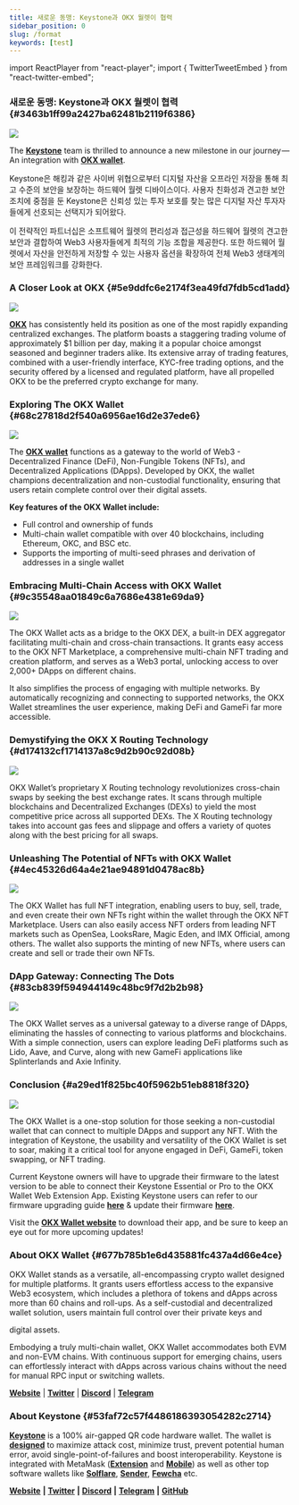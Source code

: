 ```yaml
---
title: 새로운 동맹: Keystone과 OKX 월렛이 협력
sidebar_position: 0
slug: /format
keywords: [test]
---
```


import ReactPlayer from "react-player";
import { TwitterTweetEmbed } from "react-twitter-embed";

### 새로운 동맹: Keystone과 OKX 월렛이 협력 {#3463b1ff99a2427ba62481b2119f6386}


![](./18617058.jpg)


The [**Keystone**](https://twitter.com/KeystoneWallet) team is thrilled to announce a new milestone in our journey — An integration with [**OKX wallet**](https://www.okx.com/web3).


Keystone은 해킹과 같은 사이버 위협으로부터 디지털 자산을 오프라인 저장을 통해 최고 수준의 보안을 보장하는 하드웨어 월렛 디바이스이다. 사용자 친화성과 견고한 보안 조치에 중점을 둔 Keystone은 신뢰성 있는 투자 보호를 찾는 많은 디지털 자산 투자자들에게 선호되는 선택지가 되어왔다.

이 전략적인 파트너십은 소프트웨어 월렛의 편리성과 접근성을 하드웨어 월렛의 견고한 보안과 결합하여 Web3 사용자들에게 최적의 기능 조합을 제공한다. 또한 하드웨어 월렛에서 자산을 안전하게 저장할 수 있는 사용자 옵션을 확장하여 전체 Web3 생태계의 보안 프레임워크를 강화한다.



<div
  style={{
    display: 'flex',
    justifyContent: 'center',
  }}
>
  <div style={{
    maxWidth: '420px',
    width: '100%',
  }}>
    <TwitterTweetEmbed tweetId="1673722864347004930" />
  </div>
</div>



### A Closer Look at OKX {#5e9ddfc6e2174f3ea49fd7fdb5cd1add}


![](./335911436.png)


[**OKX**](https://www.okx.com/) has consistently held its position as one of the most rapidly expanding centralized exchanges. The platform boasts a staggering trading volume of approximately $1 billion per day, making it a popular choice amongst seasoned and beginner traders alike. Its extensive array of trading features, combined with a user-friendly interface, KYC-free trading options, and the security offered by a licensed and regulated platform, have all propelled OKX to be the preferred crypto exchange for many.


### Exploring The OKX Wallet {#68c27818d2f540a6956ae16d2e37ede6}


![](./1187820247.png)


The [**OKX wallet**](https://www.okx.com/web3) functions as a gateway to the world of Web3 - Decentralized Finance (DeFi), Non-Fungible Tokens (NFTs), and Decentralized Applications (DApps). Developed by OKX, the wallet champions decentralization and non-custodial functionality, ensuring that users retain complete control over their digital assets.


**Key features of the OKX Wallet include:**

- Full control and ownership of funds
- Multi-chain wallet compatible with over 40 blockchains, including Ethereum, OKC, and BSC etc.
- Supports the importing of multi-seed phrases and derivation of addresses in a single wallet


<div
  style={{
    position: 'relative',
    paddingTop: '56.25%',
  }}
>
  <ReactPlayer
    url="https://www.youtube.com/watch?v=NOE87kNelA4&t=1s"
    width="100%"
    height="100%"
    style={{
      position: 'absolute',
      top: 0,
      left: 0,
    }}
  />
</div>


### Embracing Multi-Chain Access with OKX Wallet {#9c35548aa01849c6a7686e4381e69da9}


![](./1607721247.png)


The OKX Wallet acts as a bridge to the OKX DEX, a built-in DEX aggregator facilitating multi-chain and cross-chain transactions. It grants easy access to the OKX NFT Marketplace, a comprehensive multi-chain NFT trading and creation platform, and serves as a Web3 portal, unlocking access to over 2,000+ DApps on different chains.


It also simplifies the process of engaging with multiple networks. By automatically recognizing and connecting to supported networks, the OKX Wallet streamlines the user experience, making DeFi and GameFi far more accessible.



<div
  style={{
    display: 'flex',
    justifyContent: 'center',
  }}
>
  <div style={{
    maxWidth: '420px',
    width: '100%',
  }}>
    <TwitterTweetEmbed tweetId="1673234579715665921" />
  </div>
</div>



### Demystifying the OKX X Routing Technology {#d174132cf1714137a8c9d2b90c92d08b}


![](./1159531662.png)


OKX Wallet’s proprietary X Routing technology revolutionizes cross-chain swaps by seeking the best exchange rates. It scans through multiple blockchains and Decentralized Exchanges (DEXs) to yield the most competitive price across all supported DEXs. The X Routing technology takes into account gas fees and slippage and offers a variety of quotes along with the best pricing for all swaps.



<div
  style={{
    position: 'relative',
    paddingTop: '56.25%',
  }}
>
  <ReactPlayer
    url="https://www.youtube.com/watch?v=dAFd5GEQ8N0"
    width="100%"
    height="100%"
    style={{
      position: 'absolute',
      top: 0,
      left: 0,
    }}
  />
</div>


### Unleashing The Potential of NFTs with OKX Wallet {#4ec45326d64a4e21ae94891d0478ac8b}


![](./1875141102.png)


The OKX Wallet has full NFT integration, enabling users to buy, sell, trade, and even create their own NFTs right within the wallet through the OKX NFT Marketplace. Users can also easily access NFT orders from leading NFT markets such as OpenSea, LooksRare, Magic Eden, and IMX Official, among others. The wallet also supports the minting of new NFTs, where users can create and sell or trade their own NFTs.



<div
  style={{
    position: 'relative',
    paddingTop: '56.25%',
  }}
>
  <ReactPlayer
    url="https://www.youtube.com/watch?v=ixRIoGfbmTI&t=90s"
    width="100%"
    height="100%"
    style={{
      position: 'absolute',
      top: 0,
      left: 0,
    }}
  />
</div>


### DApp Gateway: Connecting The Dots {#83cb839f594944149c48bc9f7d2b2b98}


![](./661780453.png)


The OKX Wallet serves as a universal gateway to a diverse range of DApps, eliminating the hassles of connecting to various platforms and blockchains. With a simple connection, users can explore leading DeFi platforms such as Lido, Aave, and Curve, along with new GameFi applications like Splinterlands and Axie Infinity.


### Conclusion {#a29ed1f825bc40f5962b51eb8818f320}


![](./160300516.png)


The OKX Wallet is a one-stop solution for those seeking a non-custodial wallet that can connect to multiple DApps and support any NFT. With the integration of Keystone, the usability and versatility of the OKX Wallet is set to soar, making it a critical tool for anyone engaged in DeFi, GameFi, token swapping, or NFT trading.


Current Keystone owners will have to upgrade their firmware to the latest version to be able to connect their Keystone Essential or Pro to the OKX Wallet Web Extension App. Existing Keystone users can refer to our firmware upgrading guide [**here**](https://bit.ly/3yvP6t8) & update their firmware [**here**](https://keyst.one/firmware?locale=en).


Visit the [**OKX Wallet website**](https://www.okx.com/web3) to download their app, and be sure to keep an eye out for more upcoming updates!



<div
  style={{
    display: 'flex',
    justifyContent: 'center',
  }}
>
  <div style={{
    maxWidth: '420px',
    width: '100%',
  }}>
    <TwitterTweetEmbed tweetId="1673677559295295491" />
  </div>
</div>



### About OKX Wallet {#677b785b1e6d435881fc437a4d66e4ce}


OKX Wallet stands as a versatile, all-encompassing crypto wallet designed for multiple platforms. It grants users effortless access to the expansive Web3 ecosystem, which includes a plethora of tokens and dApps across more than 60 chains and roll-ups. As a self-custodial and decentralized wallet solution, users maintain full control over their private keys and


digital assets.


Embodying a truly multi-chain wallet, OKX Wallet accommodates both EVM and non-EVM chains. With continuous support for emerging chains, users can effortlessly interact with dApps across various chains without the need for manual RPC input or switching wallets.


[**Website**](https://www.okx.com/web3) | [**Twitter**](https://twitter.com/okxweb3) | [**Discord**](https://discord.com/invite/em57qYyEVt) | [**Telegram**](https://t.me/OKCNetwork)


### About Keystone {#53faf72c57f4486186393054282c2714}


[**Keystone**](https://keyst.one/) is a 100% air-gapped QR code hardware wallet. The wallet is [**designed**](https://blog.keyst.one/keystone-product-design-principles-cd833bc11125) to maximize attack cost, minimize trust, prevent potential human error, avoid single-point-of-failures and boost interoperability. Keystone is integrated with MetaMask ([**Extension**](https://twitter.com/MetaMask/status/1469351219290382341) and [**Mobile**](https://twitter.com/MetaMask/status/1517256930389110785)) as well as other top software wallets like [**Solflare**](https://twitter.com/KeystoneWallet/status/1536713613175496704?s=20&t=ARJFK2l8SSXITIVhjijGzw), [**Sender**](https://twitter.com/SenderWallet/status/1564894871445446657?s=20&t=ARJFK2l8SSXITIVhjijGzw), [**Fewcha**](https://twitter.com/KeystoneWallet/status/1582186370209939456?s=20&t=ARJFK2l8SSXITIVhjijGzw) etc.


[**Website**](https://keyst.one/) **|** [**Twitter**](https://twitter.com/KeystoneWallet) **|** [**Discord**](https://keyst.one/discord) **|** [**Telegram**](https://t.me/KeystoneWallet) **|** [**GitHub**](https://github.com/KeystoneHQ)

